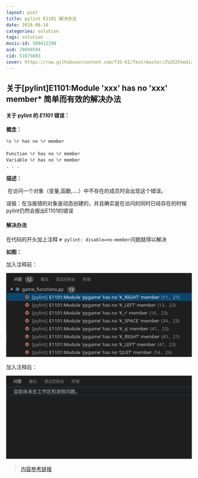 ```yaml
---
layout: post
title: pylint E1101 解决办法
date: 2018-08-16
categories: solution
tags: solution
music-id: 500412390
aid: 29699504
cid: 51675603
cover: https://raw.githubusercontent.com/TIG-KI/Test/master/2%252Fmedia%252Fscreenshots%252Fwrecking-ball-screenshot-01-big.jpg
---
```


## 关于[pylint]E1101:Module 'xxx' has no 'xxx' member* 简单而有效的解决办法

#### 关于 pylint 的 *E1101* 错误：

**概念：**

```python
%s %r has no %r member

Function %r has no %r member
Variable %r has no %r member
. . .
```

**描述：**

​	在访问一个对象（变量,函数,....）中不存在的成员时会出现这个错误。

​	误报：在当报错的对象是动态创建的，并且确实是在访问的同时已经存在的时候pylint仍然会报出E1101的错误

#### 解决办法

在代码的开头加上注释 `# pylint: disable=no-member`问题就得以解决

**如图：**

加入注释前：

![加入注释前](https://raw.githubusercontent.com/TIG-KI/Test/master/%E6%B7%B1%E5%BA%A6%E6%88%AA%E5%9B%BE_%E9%80%89%E6%8B%A9%E5%8C%BA%E5%9F%9F_20180816144643.png)

加入注释后：

![加入注释后](https://raw.githubusercontent.com/TIG-KI/Test/master/%E6%B7%B1%E5%BA%A6%E6%88%AA%E5%9B%BE_%E9%80%89%E6%8B%A9%E5%8C%BA%E5%9F%9F_20180816144954.png)

> [内容参考链接]("http://pylint-messages.wikidot.com/messages:e1101")
>

